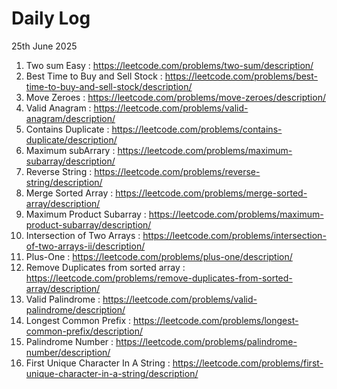 # Daily Log

25th June 2025
1. Two sum Easy : https://leetcode.com/problems/two-sum/description/
2. Best Time to Buy and Sell Stock : https://leetcode.com/problems/best-time-to-buy-and-sell-stock/description/
3. Move Zeroes : https://leetcode.com/problems/move-zeroes/description/
4. Valid Anagram : https://leetcode.com/problems/valid-anagram/description/
5. Contains Duplicate : https://leetcode.com/problems/contains-duplicate/description/
6. Maximum subArrary : https://leetcode.com/problems/maximum-subarray/description/
7. Reverse String : https://leetcode.com/problems/reverse-string/description/
8. Merge Sorted Array : https://leetcode.com/problems/merge-sorted-array/description/
9. Maximum Product Subarray : https://leetcode.com/problems/maximum-product-subarray/description/
10. Intersection of Two Arrays : https://leetcode.com/problems/intersection-of-two-arrays-ii/description/
11. Plus-One : https://leetcode.com/problems/plus-one/description/
12. Remove Duplicates from sorted array : https://leetcode.com/problems/remove-duplicates-from-sorted-array/description/
13. Valid Palindrome : https://leetcode.com/problems/valid-palindrome/description/
14. Longest Common Prefix : https://leetcode.com/problems/longest-common-prefix/description/
15. Palindrome Number : https://leetcode.com/problems/palindrome-number/description/
16. First Unique Character In A String : https://leetcode.com/problems/first-unique-character-in-a-string/description/


